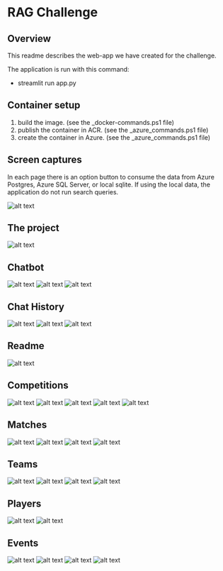 # RAG Challenge

## Overview

This readme describes the web-app we have created for the challenge.

The application is run with this command:
- streamlit run app.py

## Container setup

1. build the image. (see the _docker-commands.ps1 file)
2. publish the container in ACR. (see the _azure_commands.ps1 file)
3. create the container in Azure. (see the _azure_commands.ps1 file)

## Screen captures

In each page there is an option button to consume the data from Azure Postgres, Azure SQL Server, or local sqlite. If using the local data, the application do not run search queries.

![alt text](./images/app/image-001.png)

## The project

![alt text](./images/app/image-0.png)

## Chatbot

![alt text](./images/app/image-24b.png)
![alt text](./images/app/image-23.png)
![alt text](./images/app/image-24.png)

## Chat History

![alt text](./images/app/image-20.png)
![alt text](./images/app/image-21.png)
![alt text](./images/app/image-22.png)

## Readme

![alt text](./images/app/image-25.png)

## Competitions

![alt text](./images/app/image-1.png)
![alt text](./images/app/image-2.png)
![alt text](./images/app/image-3.png)
![alt text](./images/app/image-4.png)
![alt text](./images/app/image-5.png)

## Matches

![alt text](./images/app/image-6.png)
![alt text](./images/app/image-7.png)
![alt text](./images/app/image-8.png)
![alt text](./images/app/image-9.png)

## Teams

![alt text](./images/app/image-10.png)
![alt text](./images/app/image-11.png)
![alt text](./images/app/image-12.png)
![alt text](./images/app/image-13.png)

## Players

![alt text](./images/app/image-14.png)
![alt text](./images/app/image-15.png)

## Events

![alt text](./images/app/image-16.png)
![alt text](./images/app/image-17.png)
![alt text](./images/app/image-18.png)
![alt text](./images/app/image-19.png)

